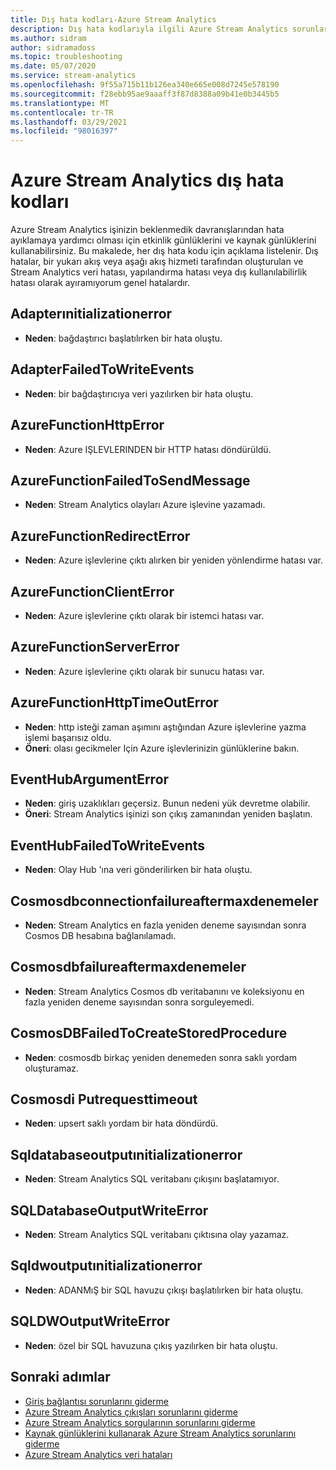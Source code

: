 ```yaml
---
title: Dış hata kodları-Azure Stream Analytics
description: Dış hata kodlarıyla ilgili Azure Stream Analytics sorunları giderin.
ms.author: sidram
author: sidramadoss
ms.topic: troubleshooting
ms.date: 05/07/2020
ms.service: stream-analytics
ms.openlocfilehash: 9f55a715b11b126ea340e665e008d7245e578190
ms.sourcegitcommit: f28ebb95ae9aaaff3f87d8388a09b41e0b3445b5
ms.translationtype: MT
ms.contentlocale: tr-TR
ms.lasthandoff: 03/29/2021
ms.locfileid: "98016397"
---
```

# <a name="azure-stream-analytics-external-error-codes"></a>Azure Stream Analytics dış hata kodları

Azure Stream Analytics işinizin beklenmedik davranışlarından hata ayıklamaya yardımcı olması için etkinlik günlüklerini ve kaynak günlüklerini kullanabilirsiniz. Bu makalede, her dış hata kodu için açıklama listelenir. Dış hatalar, bir yukarı akış veya aşağı akış hizmeti tarafından oluşturulan ve Stream Analytics veri hatası, yapılandırma hatası veya dış kullanılabilirlik hatası olarak ayıramıyorum genel hatalardır.

## <a name="adapterinitializationerror"></a>Adapterınitializationerror

* **Neden**: bağdaştırıcı başlatılırken bir hata oluştu.

## <a name="adapterfailedtowriteevents"></a>AdapterFailedToWriteEvents

* **Neden**: bir bağdaştırıcıya veri yazılırken bir hata oluştu.

## <a name="azurefunctionhttperror"></a>AzureFunctionHttpError

* **Neden**: Azure IŞLEVLERINDEN bir HTTP hatası döndürüldü.

## <a name="azurefunctionfailedtosendmessage"></a>AzureFunctionFailedToSendMessage

* **Neden**: Stream Analytics olayları Azure işlevine yazamadı.

## <a name="azurefunctionredirecterror"></a>AzureFunctionRedirectError

* **Neden**: Azure işlevlerine çıktı alırken bir yeniden yönlendirme hatası var.

## <a name="azurefunctionclienterror"></a>AzureFunctionClientError

* **Neden**: Azure işlevlerine çıktı olarak bir istemci hatası var.

## <a name="azurefunctionservererror"></a>AzureFunctionServerError

* **Neden**: Azure işlevlerine çıktı olarak bir sunucu hatası var.

## <a name="azurefunctionhttptimeouterror"></a>AzureFunctionHttpTimeOutError

* **Neden**: http isteği zaman aşımını aştığından Azure işlevlerine yazma işlemi başarısız oldu. 
* **Öneri**: olası gecikmeler Için Azure işlevlerinizin günlüklerine bakın.

## <a name="eventhubargumenterror"></a>EventHubArgumentError

* **Neden**: giriş uzaklıkları geçersiz. Bunun nedeni yük devretme olabilir.
* **Öneri**: Stream Analytics işinizi son çıkış zamanından yeniden başlatın.

## <a name="eventhubfailedtowriteevents"></a>EventHubFailedToWriteEvents

* **Neden**: Olay Hub 'ına veri gönderilirken bir hata oluştu.

## <a name="cosmosdbconnectionfailureaftermaxretries"></a>Cosmosdbconnectionfailureaftermaxdenemeler

* **Neden**: Stream Analytics en fazla yeniden deneme sayısından sonra Cosmos DB hesabına bağlanılamadı.

## <a name="cosmosdbfailureaftermaxretries"></a>Cosmosdbfailureaftermaxdenemeler

* **Neden**: Stream Analytics Cosmos db veritabanını ve koleksiyonu en fazla yeniden deneme sayısından sonra sorguleyemedi.

## <a name="cosmosdbfailedtocreatestoredprocedure"></a>CosmosDBFailedToCreateStoredProcedure

* **Neden**: cosmosdb birkaç yeniden denemeden sonra saklı yordam oluşturamaz.

## <a name="cosmosdboutputrequesttimeout"></a>Cosmosdi Putrequesttimeout

* **Neden**: upsert saklı yordam bir hata döndürdü. 

## <a name="sqldatabaseoutputinitializationerror"></a>Sqldatabaseoutputınitializationerror

* **Neden**: Stream Analytics SQL veritabanı çıkışını başlatamıyor.

## <a name="sqldatabaseoutputwriteerror"></a>SQLDatabaseOutputWriteError

* **Neden**: Stream Analytics SQL veritabanı çıktısına olay yazamaz.

## <a name="sqldwoutputinitializationerror"></a>Sqldwoutputınitializationerror

* **Neden**: ADANMıŞ bir SQL havuzu çıkışı başlatılırken bir hata oluştu.

## <a name="sqldwoutputwriteerror"></a>SQLDWOutputWriteError

* **Neden**: özel bir SQL havuzuna çıkış yazılırken bir hata oluştu.

## <a name="next-steps"></a>Sonraki adımlar

* [Giriş bağlantısı sorunlarını giderme](stream-analytics-troubleshoot-input.md)
* [Azure Stream Analytics çıkışları sorunlarını giderme](stream-analytics-troubleshoot-output.md)
* [Azure Stream Analytics sorgularının sorunlarını giderme](stream-analytics-troubleshoot-query.md)
* [Kaynak günlüklerini kullanarak Azure Stream Analytics sorunlarını giderme](stream-analytics-job-diagnostic-logs.md)
* [Azure Stream Analytics veri hataları](data-errors.md)
